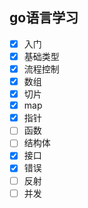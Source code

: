 ## go语言学习
- [x] 入门
- [x] 基础类型
- [x] 流程控制
- [x] 数组
- [x] 切片
- [x] map
- [x] 指针
- [ ] 函数
- [ ] 结构体
- [x] 接口
- [x] 错误
- [ ] 反射
- [ ] 并发